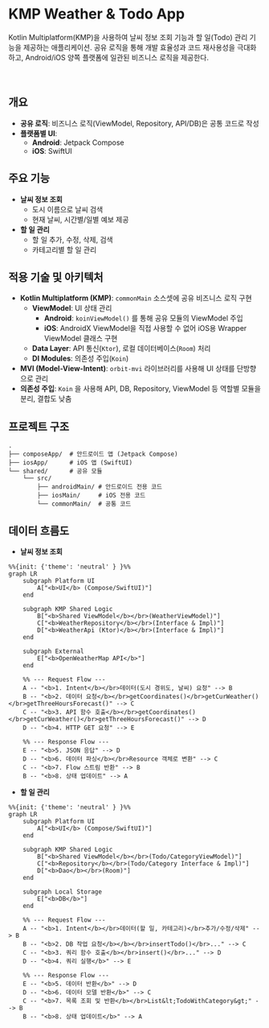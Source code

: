 # KMP Weather & Todo App
Kotlin Multiplatform(KMP)을 사용하여 날씨 정보 조회 기능과 할 일(Todo) 관리 기능을 제공하는 애플리케이션. 공유 로직을 통해 개발 효율성과 코드 재사용성을 극대화하고, Android/iOS 양쪽 플랫폼에 일관된 비즈니스 로직을 제공한다.
</br></br></br>

## 개요
- **공유 로직**: 비즈니스 로직(ViewModel, Repository, API/DB)은 공통 코드로 작성
- **플랫폼별 UI**:
    - **Android**: Jetpack Compose
    - **iOS**: SwiftUI

## 주요 기능
- **날씨 정보 조회**
    - 도시 이름으로 날씨 검색
    - 현재 날씨, 시간별/일별 예보 제공
- **할 일 관리**
    - 할 일 추가, 수정, 삭제, 검색
    - 카테고리별 할 일 관리

## 적용 기술 및 아키텍처
- **Kotlin Multiplatform (KMP)**: `commonMain` 소스셋에 공유 비즈니스 로직 구현
    - **ViewModel**: UI 상태 관리
        - **Android**: `koinViewModel()` 를 통해 공유 모듈의 ViewModel 주입
        - **iOS**: AndroidX ViewModel을 직접 사용할 수 없어 iOS용 Wrapper ViewModel 클래스 구현
    - **Data Layer**: API 통신(`Ktor`), 로컬 데이터베이스(`Room`) 처리
    - **DI Modules**: 의존성 주입(`Koin`)
- **MVI (Model-View-Intent)**: `orbit-mvi` 라이브러리를 사용해 UI 상태를 단방향으로 관리
- **의존성 주입**: `Koin` 을 사용해 API, DB, Repository, ViewModel 등 역할별 모듈을 분리, 결합도 낮춤

## 프로젝트 구조
```
.
├── composeApp/  # 안드로이드 앱 (Jetpack Compose)
├── iosApp/      # iOS 앱 (SwiftUI)
└── shared/      # 공유 모듈
    └── src/
        ├── androidMain/ # 안드로이드 전용 코드
        ├── iosMain/     # iOS 전용 코드
        └── commonMain/  # 공통 코드
```

## 데이터 흐름도
- **날씨 정보 조회**
```mermaid
%%{init: {'theme': 'neutral' } }%%
graph LR
    subgraph Platform UI
        A["<b>UI</b> (Compose/SwiftUI)"]
    end

    subgraph KMP Shared Logic
        B["<b>Shared ViewModel</b></br>(WeatherViewModel)"]
        C["<b>WeatherRepository</b></br>(Interface & Impl)"]
        D["<b>WeatherApi (Ktor)</b></br>(Interface & Impl)"]
    end

    subgraph External
        E["<b>OpenWeatherMap API</b>"]
    end

    %% --- Request Flow ---
    A -- "<b>1. Intent</b></br>데이터(도시 경위도, 날씨) 요청" --> B
    B -- "<b>2. 데이터 요청</b></br>getCoordinates()</br>getCurWeather()</br>getThreeHoursForecast()" --> C
    C -- "<b>3. API 함수 호출</b></br>getCoordinates()</br>getCurWeather()</br>getThreeHoursForecast()" --> D
    D -- "<b>4. HTTP GET 요청" --> E

    %% --- Response Flow ---
    E -- "<b>5. JSON 응답" --> D
    D -- "<b>6. 데이터 파싱</b></br>Resource 객체로 변환" --> C
    C -- "<b>7. Flow 스트림 반환" --> B
    B -- "<b>8. 상태 업데이트" --> A

```

- **할 일 관리**
```mermaid
%%{init: {'theme': 'neutral' } }%%
graph LR
    subgraph Platform UI
        A["<b>UI</b> (Compose/SwiftUI)"] 
    end

    subgraph KMP Shared Logic 
        B["<b>Shared ViewModel</b></br>(Todo/CategoryViewModel)"]
        C["<b>Repository</b></br>(Todo/Category Interface & Impl)"]
        D["<b>Dao</b></br>(Room)"]
    end

    subgraph Local Storage
        E["<b>DB</b>"]
    end

    %% --- Request Flow ---
    A -- "<b>1. Intent</b></br>데이터(할 일, 카테고리)</br>추가/수정/삭제" --> B
    B -- "<b>2. DB 작업 요청</b></b></br>insertTodo()</br>..." --> C
    C -- "<b>3. 쿼리 함수 호출</b></br>insert()</br>..." --> D
    D -- "<b>4. 쿼리 실행</b>" --> E

    %% --- Response Flow ---
    E -- "<b>5. 데이터 반환</b>" --> D
    D -- "<b>6. 데이터 모델 반환</b>" --> C
    C -- "<b>7. 목록 조회 및 반환</b></br>List&lt;TodoWithCategory&gt;" --> B
    B -- "<b>8. 상태 업데이트</b>" --> A

```
